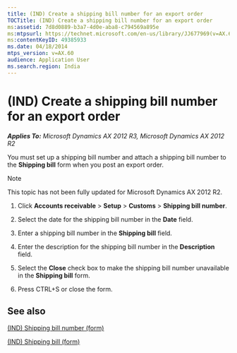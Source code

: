 ```yaml
---
title: (IND) Create a shipping bill number for an export order
TOCTitle: (IND) Create a shipping bill number for an export order
ms:assetid: 7d8d0889-b3a7-4d0e-aba8-c794569a895e
ms:mtpsurl: https://technet.microsoft.com/en-us/library/JJ677969(v=AX.60)
ms:contentKeyID: 49385933
ms.date: 04/18/2014
mtps_version: v=AX.60
audience: Application User
ms.search.region: India
---
```


# (IND) Create a shipping bill number for an export order 


_**Applies To:** Microsoft Dynamics AX 2012 R3, Microsoft Dynamics AX 2012 R2_

You must set up a shipping bill number and attach a shipping bill number to the **Shipping bill** form when you post an export order.


> [!NOTE]
> <P>This topic has not been fully updated for Microsoft Dynamics AX 2012 R2.</P>



1.  Click **Accounts receivable** \> **Setup** \> **Customs** \> **Shipping bill number**.

2.  Select the date for the shipping bill number in the **Date** field.

3.  Enter a shipping bill number in the **Shipping bill** field.

4.  Enter the description for the shipping bill number in the **Description** field.

5.  Select the **Close** check box to make the shipping bill number unavailable in the **Shipping bill** form.

6.  Press CTRL+S or close the form.

## See also

[(IND) Shipping bill number (form)](https://technet.microsoft.com/en-us/library/jj677859\(v=ax.60\))

[(IND) Shipping bill (form)](https://technet.microsoft.com/en-us/library/jj664805\(v=ax.60\))

  


